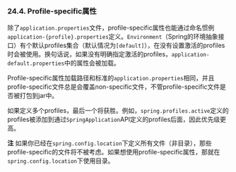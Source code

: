 ### 24.4. Profile-specific属性

除了`application.properties`文件，profile-specific属性也能通过命名惯例`application-{profile}.properties`定义。`Environment`（Spring的环境抽象接口）有个默认profiles集合（默认情况为`[default]`），在没有设置激活的profiles时会被使用。换句话说，如果没有明确指定激活的profiles，`application-default.properties`中的属性会被加载。

Profile-specific属性加载路径和标准的`application.properties`相同，并且profile-specific文件总是会覆盖non-specific文件，不管profile-specific文件是否被打包到jar中。

如果定义多个profiles，最后一个将获胜。例如，`spring.profiles.active`定义的profiles被添加到通过`SpringApplication`API定义的profiles后面，因此优先级更高。

**注** 如果你已经在`spring.config.location`下定义所有文件（非目录），那些profile-specific的文件将不被考虑。如果想使用profile-specific属性，那就在`spring.config.location`下使用目录。
